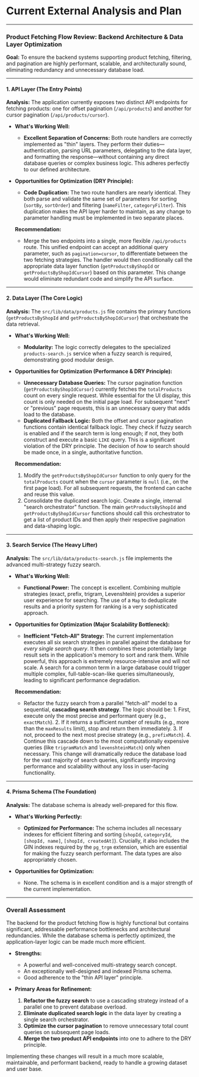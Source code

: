 # Current External Analysis and Plan

---

### **Product Fetching Flow Review: Backend Architecture & Data Layer Optimization**

**Goal:** To ensure the backend systems supporting product fetching, filtering, and pagination are highly performant, scalable, and architecturally sound, eliminating redundancy and unnecessary database load.

---

#### **1. API Layer (The Entry Points)**

**Analysis:**
The application currently exposes two distinct API endpoints for fetching products: one for offset pagination (`/api/products`) and another for cursor pagination (`/api/products/cursor`).

- **What's Working Well:**

  - **Excellent Separation of Concerns:** Both route handlers are correctly implemented as "thin" layers. They perform their duties—authentication, parsing URL parameters, delegating to the data layer, and formatting the response—without containing any direct database queries or complex business logic. This adheres perfectly to our defined architecture.

- **Opportunities for Optimization (DRY Principle):**

  - **Code Duplication:** The two route handlers are nearly identical. They both parse and validate the same set of parameters for sorting (`sortBy`, `sortOrder`) and filtering (`nameFilter`, `categoryFilter`). This duplication makes the API layer harder to maintain, as any change to parameter handling must be implemented in two separate places.

  **Recommendation:**

  - Merge the two endpoints into a single, more flexible `/api/products` route. This unified endpoint can accept an additional query parameter, such as `pagination=cursor`, to differentiate between the two fetching strategies. The handler would then conditionally call the appropriate data layer function (`getProductsByShopId` or `getProductsByShopIdCursor`) based on this parameter. This change would eliminate redundant code and simplify the API surface.

---

#### **2. Data Layer (The Core Logic)**

**Analysis:**
The `src/lib/data/products.js` file contains the primary functions (`getProductsByShopId` and `getProductsByShopIdCursor`) that orchestrate the data retrieval.

- **What's Working Well:**

  - **Modularity:** The logic correctly delegates to the specialized `products-search.js` service when a fuzzy search is required, demonstrating good modular design.

- **Opportunities for Optimization (Performance & DRY Principle):**

  - **Unnecessary Database Queries:** The cursor pagination function (`getProductsByShopIdCursor`) currently fetches the `totalProducts` count on every single request. While essential for the UI display, this count is only needed on the initial page load. For subsequent "next" or "previous" page requests, this is an unnecessary query that adds load to the database.
  - **Duplicated Fallback Logic:** Both the offset and cursor pagination functions contain identical fallback logic. They check if fuzzy search is enabled and if the search term is long enough; if not, they both construct and execute a basic `LIKE` query. This is a significant violation of the DRY principle. The decision of _how_ to search should be made once, in a single, authoritative function.

  **Recommendation:**

  1.  Modify the `getProductsByShopIdCursor` function to only query for the `totalProducts` count when the `cursor` parameter is `null` (i.e., on the first page load). For all subsequent requests, the frontend can cache and reuse this value.
  2.  Consolidate the duplicated search logic. Create a single, internal "search orchestrator" function. The main `getProductsByShopId` and `getProductsByShopIdCursor` functions should call this orchestrator to get a list of product IDs and then apply their respective pagination and data-shaping logic.

---

#### **3. Search Service (The Heavy Lifter)**

**Analysis:**
The `src/lib/data/products-search.js` file implements the advanced multi-strategy fuzzy search.

- **What's Working Well:**

  - **Functional Power:** The concept is excellent. Combining multiple strategies (exact, prefix, trigram, Levenshtein) provides a superior user experience for searching. The use of a `Map` to deduplicate results and a priority system for ranking is a very sophisticated approach.

- **Opportunities for Optimization (Major Scalability Bottleneck):**

  - **Inefficient "Fetch-All" Strategy:** The current implementation executes all six search strategies in parallel against the database for _every single search query_. It then combines these potentially large result sets in the application's memory to sort and rank them. While powerful, this approach is extremely resource-intensive and will not scale. A search for a common term in a large database could trigger multiple complex, full-table-scan-like queries simultaneously, leading to significant performance degradation.

  **Recommendation:**

  - Refactor the fuzzy search from a parallel "fetch-all" model to a sequential, **cascading search strategy**. The logic should be: 1. First, execute only the most precise and performant query (e.g., `exactMatch`). 2. If it returns a sufficient number of results (e.g., more than the `maxResults` limit), stop and return them immediately. 3. If not, proceed to the next most precise strategy (e.g., `prefixMatch`). 4. Continue this cascade down to the most computationally expensive queries (like `trigramMatch` and `levenshteinMatch`) only when necessary.
    This change will dramatically reduce the database load for the vast majority of search queries, significantly improving performance and scalability without any loss in user-facing functionality.

---

#### **4. Prisma Schema (The Foundation)**

**Analysis:**
The database schema is already well-prepared for this flow.

- **What's Working Perfectly:**

  - **Optimized for Performance:** The schema includes all necessary indexes for efficient filtering and sorting (`shopId`, `categoryId`, `[shopId, name]`, `[shopId, createdAt]`). Crucially, it also includes the GIN indexes required by the `pg_trgm` extension, which are essential for making the fuzzy search performant. The data types are also appropriately chosen.

- **Opportunities for Optimization:**
  - None. The schema is in excellent condition and is a major strength of the current implementation.

---

### **Overall Assessment**

The backend for the product fetching flow is highly functional but contains significant, addressable performance bottlenecks and architectural redundancies. While the database schema is perfectly optimized, the application-layer logic can be made much more efficient.

- **Strengths:**

  - A powerful and well-conceived multi-strategy search concept.
  - An exceptionally well-designed and indexed Prisma schema.
  - Good adherence to the "thin API layer" principle.

- **Primary Areas for Refinement:**
  1.  **Refactor the fuzzy search** to use a cascading strategy instead of a parallel one to prevent database overload.
  2.  **Eliminate duplicated search logic** in the data layer by creating a single search orchestrator.
  3.  **Optimize the cursor pagination** to remove unnecessary total count queries on subsequent page loads.
  4.  **Merge the two product API endpoints** into one to adhere to the DRY principle.

Implementing these changes will result in a much more scalable, maintainable, and performant backend, ready to handle a growing dataset and user base.
